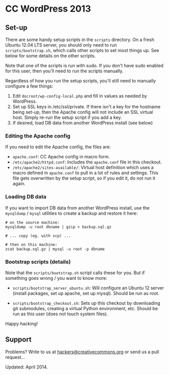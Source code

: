# CC WordPress 2013

## Set-up

There are some handy setup scripts in the <code>scripts</code>
directory. On a fresh Ubuntu 12.04 LTS server, you should only need to
run <code>scripts/bootstrap.sh</code>, which calls other scripts to
set most things up. See below for some details on the other scripts.

Note that one of the scripts is run with sudo. If you don't have sudo
enabled for this user, then you'll need to run the scripts manually.

Regardless of how you run the setup scripts, you'll still need to
manually configure a few things:

1. Edit <code>docroot/wp-config-local.php</code> and fill in values as
   needed by WordPress.
2. Set up SSL keys in /etc/ssl/private. If there isn't a key for the
   hostname being set-up, then the Apache config will not include an
   SSL virtual host. Simply re-run the setup script if you add a key.
3. If desired, load DB data from another WordPress install (see below)

### Editing the Apache config

If you need to edit the Apache config, the files are:

* <code>apache.conf</code>: CC Apache config in macro form.
* <code>/etc/apache2/httpd.conf</code>: Includes the
  <code>apache.conf</code> file in this checkout.
* <code>/etc/apache2/sites-available/<hostname></code>: Virtual host
  definition which uses a macro defined in <code>apache.conf</code> to
  pull in a lot of rules and settings. This file gets overwritten by
  the setup script, so if you edit it, do not run it again.

### Loading DB data

If you want to import DB data from another WordPress install, use the
<code>mysqldump</code> / <code>mysql</code> utilities to create a
backup and restore it here:

    # on the source machine:
    mysqldump -u root dbname | gzip > backup.sql.gz
    
    # ... copy (eg. with scp) ...
    
    # then on this machine:
    zcat backup.sql.gz | mysql -u root -p dbname

### Bootstrap scripts (details)

Note that the <code>scripts/bootstrap.sh</code> script calls these for
you. But if something goes wrong / you want to know more:

* <code>scripts/bootstrap_server_ubuntu.sh</code>: Will configure an
  Ubuntu 12 server (install packages, set up apache, set up
  mysql). Should be run as root.

* <code>scripts/bootstrap_checkout.sh</code>: Sets up this checkout by
  downloading git submodules, creating a virtual Python environment,
  etc. Should be run as this user (does not touch system files).

Happy hacking!

## Support

Problems? Write to us at hackers@creativecommons.org or send us a pull request...

Updated: April 2014.